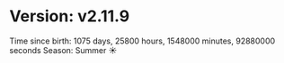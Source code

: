 # Version: v2.11.9
Time since birth: 1075 days, 25800 hours, 1548000 minutes, 92880000 seconds
Season: Summer ☀️

